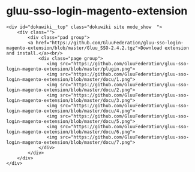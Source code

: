 # gluu-sso-login-magento-extension
<html lang="en">
<head>
    <meta charset="UTF-8">
    <title></title>
    <link href="oxd_openid_style.css" rel="stylesheet">
</head>
<body>
<div id="dokuwiki__site">

    <div id="dokuwiki__top" class="dokuwiki site mode_show  ">
        <div class="">
            <div class="pad group">
            <a href="https://github.com/GluuFederation/gluu-sso-login-magento-extension/blob/master/Gluu_SSO-2.4.2.tgz">Download extension and install.</a><br/>
                <div class="page group">
                   <img src="https://github.com/GluuFederation/gluu-sso-login-magento-extension/blob/master/plugin.png">
                   <img src="https://github.com/GluuFederation/gluu-sso-login-magento-extension/blob/master/docu/1.png">
                   <img src="https://github.com/GluuFederation/gluu-sso-login-magento-extension/blob/master/docu/2.png">
                   <img src="https://github.com/GluuFederation/gluu-sso-login-magento-extension/blob/master/docu/3.png">
                   <img src="https://github.com/GluuFederation/gluu-sso-login-magento-extension/blob/master/docu/4.png">
                   <img src="https://github.com/GluuFederation/gluu-sso-login-magento-extension/blob/master/docu/5.png">
                   <img src="https://github.com/GluuFederation/gluu-sso-login-magento-extension/blob/master/docu/6.png">
                   <img src="https://github.com/GluuFederation/gluu-sso-login-magento-extension/blob/master/docu/7.png">
                </div>
            </div>
        </div>
    </div>
</div>
</body>
</html>

